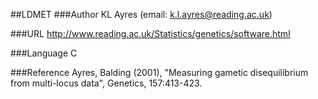 ##LDMET
###Author
KL Ayres (email: k.l.ayres@reading.ac.uk)

###URL
http://www.reading.ac.uk/Statistics/genetics/software.html

###Language
C

###Reference
Ayres, Balding (2001), "Measuring gametic disequilibrium from multi-locus data", Genetics, 157:413-423.


